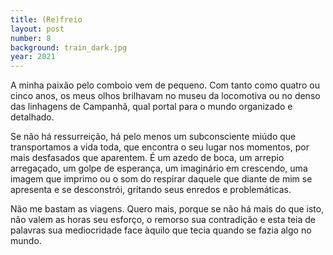 ```yaml
---
title: (Re)freio
layout: post
number: 8
background: train_dark.jpg
year: 2021
---
```


A minha paixão pelo comboio vem de pequeno. Com tanto como quatro ou cinco anos, os meus olhos brilhavam no museu da locomotiva ou no denso das linhagens de Campanhã, qual portal para o mundo organizado e detalhado.

Se não há ressurreição, há pelo menos um subconsciente miúdo que transportamos a vida toda, que encontra o seu lugar nos momentos, por mais desfasados que aparentem. É um azedo de boca, um arrepio arregaçado, um golpe de esperança, um imaginário em crescendo, uma imagem que imprimo ou o som do respirar daquele que diante de mim se apresenta e se desconstrói, gritando seus enredos e problemáticas.

Não me bastam as viagens. Quero mais, porque se não há mais do que isto, não valem as horas seu esforço, o remorso sua contradição e esta teia de palavras sua mediocridade face àquilo que tecia quando se fazia algo no mundo.